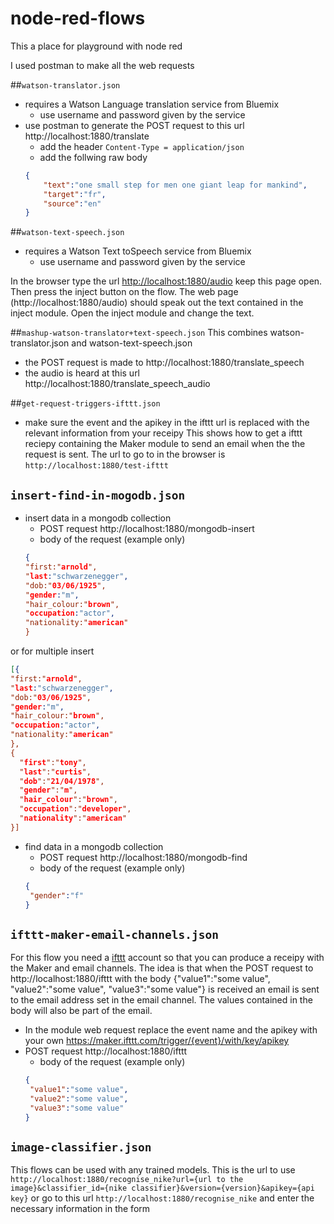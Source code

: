 # node-red-flows

This a place for playground with node red

I used postman to make all the web requests

##`watson-translator.json`
* requires a Watson Language translation service from Bluemix
  * use username and password given by the service
* use postman to generate the POST request to this url http://localhost:1880/translate
  * add the header `Content-Type = application/json`
  * add the follwing raw body
  ```json
  {
      "text":"one small step for men one giant leap for mankind",
      "target":"fr",
      "source":"en"
  }
  ```

##`watson-text-speech.json`
* requires a Watson Text toSpeech service from Bluemix
  * use username and password given by the service

In the browser type the url [http://localhost:1880/audio](http://localhost:1880/audio) keep this page open.
Then press the inject button on the flow. The web page (http://localhost:1880/audio) should speak out the text contained in the inject module. Open the inject module and change the text.


##`mashup-watson-translator+text-speech.json`
This combines watson-translator.json and watson-text-speech.json
* the POST request is made to http://localhost:1880/translate_speech
* the audio is heard at this url http://localhost:1880/translate_speech_audio
 
##`get-request-triggers-ifttt.json`
* make sure the event and the apikey in the ifttt url is replaced with the relevant information from your receipy
This shows how to get a ifttt reciepy containing the Maker module to send an email when the the request is sent.
The url to go to in the browser is `http://localhost:1880/test-ifttt`

## `insert-find-in-mogodb.json`
* insert data in a mongodb collection
  * POST request http://localhost:1880/mongodb-insert
  * body of the request (example only)
   ```json
   {
   "first:"arnold",
   "last:"schwarzenegger",
   "dob:"03/06/1925",
   "gender:"m",
   "hair_colour:"brown",
   "occupation:"actor",
   "nationality:"american"
   }
   ```
or for multiple insert
   ```json
   [{
   "first:"arnold",
   "last:"schwarzenegger",
   "dob:"03/06/1925",
   "gender:"m",
   "hair_colour:"brown",
   "occupation:"actor",
   "nationality:"american"
   },
   {
     "first":"tony",
     "last":"curtis",
     "dob":"21/04/1978",
     "gender":"m",
     "hair_colour":"brown",
     "occupation":"developer",
     "nationality":"american"
}]
   ```
   
* find data in a mongodb collection
  * POST request http://localhost:1880/mongodb-find
  * body of the request (example only)
   ```json
   {
    "gender":"f"
   }
   ```

## `ifttt-maker-email-channels.json`
For this flow you need a [ifttt](https://ifttt.com/) account so that you can produce a receipy with the Maker and email channels. The idea is that when the POST request to http://localhost:1880/ifttt with the body {"value1":"some value", "value2":"some value", "value3":"some value"} is received an email is sent to the email address set in the email channel. The values contained in the body will also be part of the email.
* In the module web request replace the event name and the apikey with your own 
https://maker.ifttt.com/trigger/{event}/with/key/apikey
* POST request http://localhost:1880/ifttt
  * body of the request (example only)
   ```json
   {
    "value1":"some value", 
    "value2":"some value", 
    "value3":"some value"
   }
   ```

## `image-classifier.json`
This flows can be used with any trained models.
This is the url to use
`http://localhost:1880/recognise_nike?url={url to the image}&classifier_id={nike classifier}&version={version}&apikey={api key}`
or go to this url 
`http://localhost:1880/recognise_nike` 
and enter the necessary information in the form
